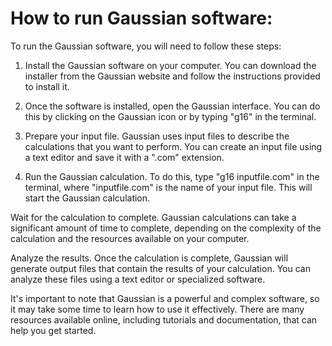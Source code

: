 # How to run Gaussian software:

To run the Gaussian software, you will need to follow these steps:

1. Install the Gaussian software on your computer. You can download the installer from the Gaussian website and follow the instructions provided to install it.

2. Once the software is installed, open the Gaussian interface. You can do this by clicking on the Gaussian icon or by typing "g16" in the terminal.

3. Prepare your input file. Gaussian uses input files to describe the calculations that you want to perform. You can create an input file using a text editor and save it with a ".com" extension.

4. Run the Gaussian calculation. To do this, type "g16 inputfile.com" in the terminal, where "inputfile.com" is the name of your input file. This will start the Gaussian calculation.

Wait for the calculation to complete. Gaussian calculations can take a significant amount of time to complete, depending on the complexity of the calculation and the resources available on your computer.

Analyze the results. Once the calculation is complete, Gaussian will generate output files that contain the results of your calculation. You can analyze these files using a text editor or specialized software.

It's important to note that Gaussian is a powerful and complex software, so it may take some time to learn how to use it effectively. There are many resources available online, including tutorials and documentation, that can help you get started.




